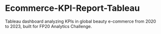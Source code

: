 # Ecommerce-KPI-Report-Tableau
Tableau dashboard analyzing KPIs in global beauty e-commerce from 2020 to 2023, built for FP20 Analytics Challenge.
